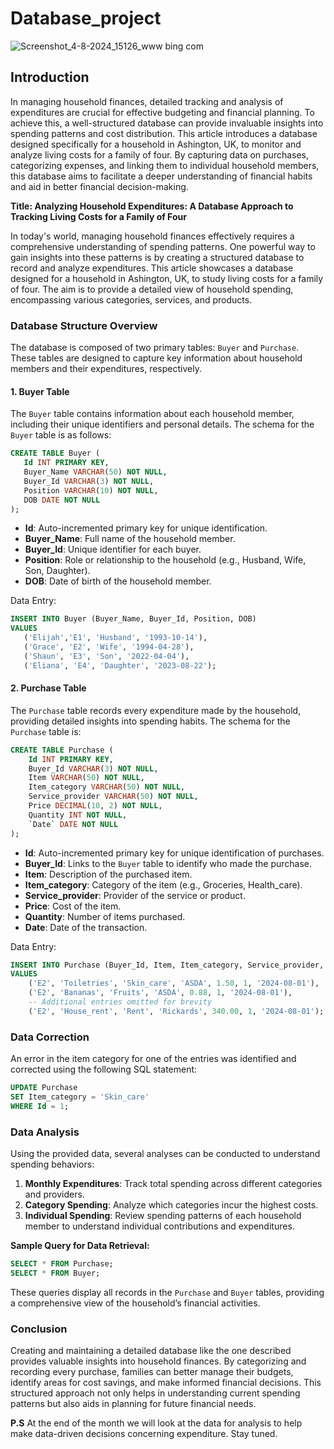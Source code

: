 # Database_project
![Screenshot_4-8-2024_15126_www bing com](https://github.com/user-attachments/assets/64a88d91-77d4-4e34-bc21-03b9ee5a7511)
## **Introduction**
In managing household finances, detailed tracking and analysis of expenditures are crucial for effective budgeting and financial planning. To achieve this, a well-structured database can provide invaluable insights into spending patterns and cost distribution. This article introduces a database designed specifically for a household in Ashington, UK, to monitor and analyze living costs for a family of four. By capturing data on purchases, categorizing expenses, and linking them to individual household members, this database aims to facilitate a deeper understanding of financial habits and aid in better financial decision-making.

**Title: Analyzing Household Expenditures: A Database Approach to Tracking Living Costs for a Family of Four**

In today's world, managing household finances effectively requires a comprehensive understanding of spending patterns. One powerful way to gain insights into these patterns is by creating a structured database to record and analyze expenditures. This article showcases a database designed for a household in Ashington, UK, to study living costs for a family of four. The aim is to provide a detailed view of household spending, encompassing various categories, services, and products.

### **Database Structure Overview**

The database is composed of two primary tables: `Buyer` and `Purchase`. These tables are designed to capture key information about household members and their expenditures, respectively.

#### **1. Buyer Table**

The `Buyer` table contains information about each household member, including their unique identifiers and personal details. The schema for the `Buyer` table is as follows:

```sql
CREATE TABLE Buyer (
   Id INT PRIMARY KEY,
   Buyer_Name VARCHAR(50) NOT NULL,
   Buyer_Id VARCHAR(3) NOT NULL,
   Position VARCHAR(10) NOT NULL,
   DOB DATE NOT NULL
);
```

- **Id**: Auto-incremented primary key for unique identification.
- **Buyer_Name**: Full name of the household member.
- **Buyer_Id**: Unique identifier for each buyer.
- **Position**: Role or relationship to the household (e.g., Husband, Wife, Son, Daughter).
- **DOB**: Date of birth of the household member.

Data Entry:
```sql
INSERT INTO Buyer (Buyer_Name, Buyer_Id, Position, DOB)
VALUES 
   ('Elijah','E1', 'Husband', '1993-10-14'),
   ('Grace', 'E2', 'Wife', '1994-04-28'),
   ('Shaun', 'E3', 'Son', '2022-04-04'),
   ('Eliana', 'E4', 'Daughter', '2023-08-22');
```

#### **2. Purchase Table**

The `Purchase` table records every expenditure made by the household, providing detailed insights into spending habits. The schema for the `Purchase` table is:

```sql
CREATE TABLE Purchase (
    Id INT PRIMARY KEY,
    Buyer_Id VARCHAR(3) NOT NULL,
    Item VARCHAR(50) NOT NULL,
    Item_category VARCHAR(50) NOT NULL,
    Service_provider VARCHAR(50) NOT NULL,
    Price DECIMAL(10, 2) NOT NULL,
    Quantity INT NOT NULL,
    `Date` DATE NOT NULL
);
```

- **Id**: Auto-incremented primary key for unique identification of purchases.
- **Buyer_Id**: Links to the `Buyer` table to identify who made the purchase.
- **Item**: Description of the purchased item.
- **Item_category**: Category of the item (e.g., Groceries, Health_care).
- **Service_provider**: Provider of the service or product.
- **Price**: Cost of the item.
- **Quantity**: Number of items purchased.
- **Date**: Date of the transaction.

Data Entry:
```sql
INSERT INTO Purchase (Buyer_Id, Item, Item_category, Service_provider, Price, Quantity, `Date`)
VALUES 
    ('E2', 'Toiletries', 'Skin_care', 'ASDA', 1.50, 1, '2024-08-01'),
    ('E2', 'Bananas', 'Fruits', 'ASDA', 0.88, 1, '2024-08-01'),
    -- Additional entries omitted for brevity
    ('E2', 'House_rent', 'Rent', 'Rickards', 340.00, 1, '2024-08-01');
```

### **Data Correction**

An error in the item category for one of the entries was identified and corrected using the following SQL statement:

```sql
UPDATE Purchase
SET Item_category = 'Skin_care'
WHERE Id = 1;
```

### **Data Analysis**

Using the provided data, several analyses can be conducted to understand spending behaviors:

1. **Monthly Expenditures**: Track total spending across different categories and providers.
2. **Category Spending**: Analyze which categories incur the highest costs.
3. **Individual Spending**: Review spending patterns of each household member to understand individual contributions and expenditures.

**Sample Query for Data Retrieval:**
```sql
SELECT * FROM Purchase;
SELECT * FROM Buyer;
```

These queries display all records in the `Purchase` and `Buyer` tables, providing a comprehensive view of the household’s financial activities.

### **Conclusion**

Creating and maintaining a detailed database like the one described provides valuable insights into household finances. By categorizing and recording every purchase, families can better manage their budgets, identify areas for cost savings, and make informed financial decisions. This structured approach not only helps in understanding current spending patterns but also aids in planning for future financial needs.

**P.S** At the end of the month we will look at the data for analysis to help make data-driven decisions concerning expenditure. Stay tuned.
